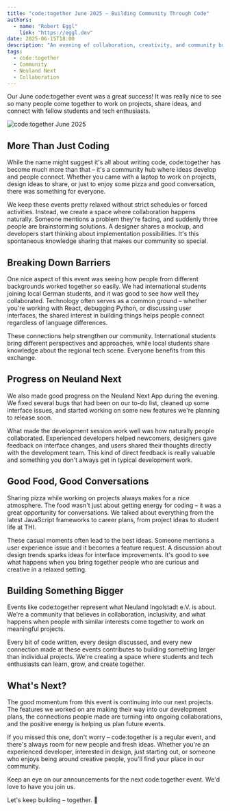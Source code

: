 ```yaml
---
title: "code:together June 2025 – Building Community Through Code"
authors: 
  - name: "Robert Eggl"
    link: "https://eggl.dev"
date: 2025-06-15T18:00
description: "An evening of collaboration, creativity, and community building at our monthly code:together event in June 2025."
tags:
  - code:together
  - Community
  - Neuland Next
  - Collaboration
---
```


Our June code:together event was a great success! It was really nice to see so many people come together to work on projects, share ideas, and connect with fellow students and tech enthusiasts.

![code:together June 2025](/assets/blog/codetogether.webp)

## More Than Just Coding

While the name might suggest it's all about writing code, code:together has become much more than that – it's a community hub where ideas develop and people connect. Whether you came with a laptop to work on projects, design ideas to share, or just to enjoy some pizza and good conversation, there was something for everyone.

We keep these events pretty relaxed without strict schedules or forced activities. Instead, we create a space where collaboration happens naturally. Someone mentions a problem they're facing, and suddenly three people are brainstorming solutions. A designer shares a mockup, and developers start thinking about implementation possibilities. It's this spontaneous knowledge sharing that makes our community so special.

## Breaking Down Barriers

One nice aspect of this event was seeing how people from different backgrounds worked together so easily. We had international students joining local German students, and it was good to see how well they collaborated. Technology often serves as a common ground – whether you're working with React, debugging Python, or discussing user interfaces, the shared interest in building things helps people connect regardless of language differences.

These connections help strengthen our community. International students bring different perspectives and approaches, while local students share knowledge about the regional tech scene. Everyone benefits from this exchange.

## Progress on Neuland Next

We also made good progress on the Neuland Next App during the evening. We fixed several bugs that had been on our to-do list, cleaned up some interface issues, and started working on some new features we're planning to release soon.

What made the development session work well was how naturally people collaborated. Experienced developers helped newcomers, designers gave feedback on interface changes, and users shared their thoughts directly with the development team. This kind of direct feedback is really valuable and something you don't always get in typical development work.

## Good Food, Good Conversations

Sharing pizza while working on projects always makes for a nice atmosphere. The food wasn't just about getting energy for coding – it was a great opportunity for conversations. We talked about everything from the latest JavaScript frameworks to career plans, from project ideas to student life at THI.

These casual moments often lead to the best ideas. Someone mentions a user experience issue and it becomes a feature request. A discussion about design trends sparks ideas for interface improvements. It's good to see what happens when you bring together people who are curious and creative in a relaxed setting.

## Building Something Bigger

Events like code:together represent what Neuland Ingolstadt e.V. is about. We're a community that believes in collaboration, inclusivity, and what happens when people with similar interests come together to work on meaningful projects.

Every bit of code written, every design discussed, and every new connection made at these events contributes to building something larger than individual projects. We're creating a space where students and tech enthusiasts can learn, grow, and create together.

## What's Next?

The good momentum from this event is continuing into our next projects. The features we worked on are making their way into our development plans, the connections people made are turning into ongoing collaborations, and the positive energy is helping us plan future events.

If you missed this one, don't worry – code:together is a regular event, and there's always room for new people and fresh ideas. Whether you're an experienced developer, interested in design, just starting out, or someone who enjoys being around creative people, you'll find your place in our community.

Keep an eye on our announcements for the next code:together event. We'd love to have you join us.

Let's keep building – together. 💪